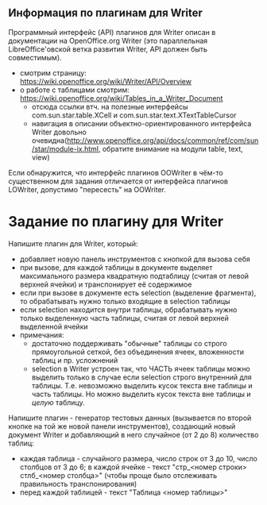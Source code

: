 ## Информация по плагинам для Writer

Программный интерфейс (API) плагинов для Writer описан в документации на OpenOffice.org Writer (это параллельная LibreOffice'овской ветка развития Writer, API должен быть совместимым).
 * смотрим страницу: https://wiki.openoffice.org/wiki/Writer/API/Overview
 * о работе с таблицами смотрим: https://wiki.openoffice.org/wiki/Tables_in_a_Writer_Document
   * отсюда ссылки втч. на полезные интерфейсы com.sun.star.table.XCell и com.sun.star.text.XTextTableCursor
   * навигация в описании объектно-ориентированного интерфейса Writer довольно очевидна(http://www.openoffice.org/api/docs/common/ref/com/sun/star/module-ix.html, обратите внимание на модули table, text, view)

Если обнаружится, что интерфейс плагинов OOWriter в чём-то существенном для задания отличается от интерфейса плагинов LOWriter, допустимо "пересесть" на OOWriter.

# Задание по плагину для Writer

Напишите плагин для Writer, который:
 * добавляет новую панель инструментов с кнопкой для вызова себя
 * при вызове, для каждой таблицы в документе выделяет максимального размера квадратную подтаблицу (считая от левой верхней ячейки) и транспонирует её содержимое
 * если при вызове в документе есть selection (выделение фрагмента), то обрабатывать нужно только входящие в selection таблицы
 * если selection находится внутри таблицы, обрабатывать нужно только выделенную часть таблицы, считая от левой верхней выделенной ячейки
 * примечания:
   * достаточно поддерживать "обычные" таблицы со строго прямоугольной сеткой, без объединения ячеек, вложенности таблиц и пр. усложнений
   * selection в Writer устроен так, что ЧАСТЬ ячеек таблицы можно выделить только в случае если selection строго внутренний для таблицы. Т.е. невозможно выделить кусок текста вне таблицы и часть таблицы. Но можно выделить кусок текста вне таблицы и _целую_ таблицу.

Напишите плагин - генератор тестовых данных (вызывается по второй кнопке на той же новой панели инструментов), создающий новый документ Writer и добавляющий в него случайное (от 2 до 8) количество таблиц:
 * каждая таблица - случайного размера, число строк от 3 до 10, число столбцов от 3 до 6; в каждой ячейке - текст "стр_<номер строки> стлб_<номер столбца>" (чтобы проще было отслеживать правильность транспонирования)
 * перед каждой таблицей - текст "Таблица <номер таблицы>"
